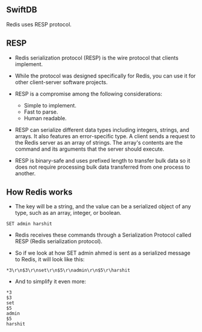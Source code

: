  
## SwiftDB

Redis uses RESP protocol.

## RESP

- Redis serialization protocol (RESP) is the wire protocol that clients implement.

- While the protocol was designed specifically for Redis, you can use it for other client-server software projects.

- RESP is a compromise among the following considerations:

    - Simple to implement.
    - Fast to parse.
    - Human readable.

- RESP can serialize different data types including integers, strings, and arrays. It also features an error-specific type. A client sends a request to the Redis server as an array of strings. The array's contents are the command and its arguments that the server should execute.

- RESP is binary-safe and uses prefixed length to transfer bulk data so it does not require processing bulk data transferred from one process to another. 


## How Redis works

- The key will be a string, and the value can be a serialized object of any type, such as an array, integer, or boolean.

```
SET admin harshit
```
- Redis receives these commands through a Serialization Protocol called RESP (Redis serialization protocol).

- So if we look at how SET admin ahmed is sent as a serialized message to Redis, it will look like this:

```
*3\r\n$3\r\nset\r\n$5\r\nadmin\r\n$5\r\harshit
```

- And to simplify it even more:

```
*3
$3
set
$5
admin
$5
harshit
```
